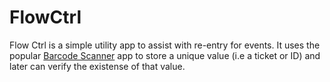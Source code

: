 # FlowCtrl

Flow Ctrl is a simple utility app to assist with re-entry for events. It uses the popular <a href="https://play.google.com/store/apps/details?id=com.google.zxing.client.android&hl=en">Barcode Scanner</a> app to store a unique value (i.e a ticket or ID) and later can verify the existense of that value.
